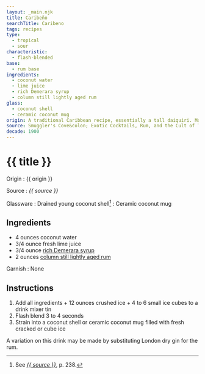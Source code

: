 ```yaml
---
layout: _main.njk
title: Caribeño
searchTitle: Caribeno
tags: recipes
type:
  - tropical
  - sour
characteristic:
  - flash-blended
base:
  - rum base
ingredients:
  - coconut water
  - lime juice
  - rich Demerara syrup
  - column still lightly aged rum
glass:
  - coconut shell
  - ceramic coconut mug
origin: A traditional Caribbean recipe, essentially a tall daiquiri. Martin Cate omitted the lime juice when he published his version in the Smuggler's Cove book; it's unknown whether this was in error.
source: Smuggler's Cove&colon; Exotic Cocktails, Rum, and the Cult of Tiki
decade: 1900
---
```

<!-- markdownlint-disable MD025 -->
# {{ title }}
<!-- markdownlint-disable MD025 -->

Origin
  : {{ origin }}

Source
  : <cite>{{ source }}</cite>

Glassware
  : Drained young coconut shell[^1]
  : Ceramic coconut mug

[^1]: See <cite><a href="https://www.smugglerscovesf.com/store/smugglers-cove-exotic-cocktails-rum-and-the-cult-of-tiki-signed" rel="external noopener" target="_blank">{{ source }}</a></cite>, p. 238.

## Ingredients

* 4 ounces coconut water
* 3/4 ounce fresh lime juice
* 3/4 ounce [rich Demerara syrup](/mixes/2-1-simple-syrup)
* 2 ounces [column still lightly aged rum](/rums/07-rum-column-still-lightly-aged/)

Garnish
  : None

## Instructions

1. Add all ingredients + 12 ounces crushed ice + 4 to 6 small ice cubes to a drink mixer tin
2. Flash blend 3 to 4 seconds
3. Strain into a coconut shell or ceramic coconut mug filled with fresh cracked or cube ice

<tiki-callout type="note">

  A variation on this drink may be made by substituting London dry gin for the rum.

</tiki-callout>
